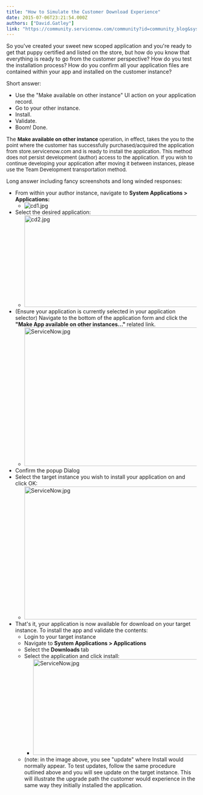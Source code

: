 ```yaml
---
title: "How to Simulate the Customer Download Experience"
date: 2015-07-06T23:21:54.000Z
authors: ["David.Gatley"]
link: "https://community.servicenow.com/community?id=community_blog&sys_id=df7ce2e1dbd0dbc01dcaf3231f96198d"
---
```

<p>So you've created your sweet new scoped application and you're ready to get that puppy certified and listed on the store, but how do you know that everything is ready to go from the customer perspective? How do you test the installation process? How do you confirm all your application files are contained within your app and installed on the customer instance?</p><p></p><p>Short answer:</p><ul><li>Use the "Make available on other instance" UI action on your application record.</li><li>Go to your other instance.</li><li>Install.</li><li>Validate.</li><li>Boom! Done.</li></ul><p></p><p>The <strong style="font-size: 13.3333330154419px;">Make available on other instance </strong><span style="font-size: 13.3333330154419px;">operation, in effect, takes the you to the point where the customer has successfully purchased/acquired the application from store.servicenow.com and is ready to install the application. This method does not persist development (author) access to the application. If you wish to continue developing your application after moving it between instances, please use the Team Development transportation method.</span></p><p></p><p>Long answer including fancy screenshots and long winded responses:</p><ul><li>From within your author instance, navigate to <strong>System Applications &gt; Applications:</strong><ul><li><img  alt="cd1.jpg" class="image-0 jive-image" src="f6db24c6db149304b322f4621f96199a.iix" style="height: auto;"/></li></ul></li><li>Select the desired application:<ul><li><img  alt="cd2.jpg" class="jive-image image-2" src="f61f4402db9417049c9ffb651f961935.iix" style="height: 242px; width: 620px;"/></li></ul></li><li>(Ensure your application is currently selected in your application selector) Navigate to the bottom of the application form and click the <strong>"Make App available on other instances..." </strong>related link.<ul><li><img  alt="ServiceNow.jpg" class="jive-image image-3" src="e77febf5dbd4df04e9737a9e0f96196c.iix" style="height: 366px; width: 620px;"/></li></ul></li><li>Confirm the popup Dialog</li><li>Select the target instance you wish to install your application on and click OK:<ul><li><img  alt="ServiceNow.jpg" class="jive-image image-4" src="f33d8d46db9413043eb27a9e0f9619f1.iix" style="height: 351px; width: 620px;"/></li></ul></li><li>That's it, your application is now available for download on your target instance. To install the app and validate the contents:<ul><li>Login to your target instance</li><li>Navigate to <strong>System Applications &gt; Applications</strong></li><li>Select the <strong>Downloads </strong>tab</li><li>Select the application and click install:<ul><li><img  alt="ServiceNow.jpg" class="jive-image image-5" src="ce467cc6db9097041dcaf3231f9619bc.iix" style="height: 253px; width: 620px;"/></li></ul></li><li>(note: in the image above, you see "update" where Install would normally appear. To test updates, follow the same procedure outlined above and you will see update on the target instance. This will illustrate the upgrade path the customer would experience in the same way they initially installed the application.</li></ul></li></ul>